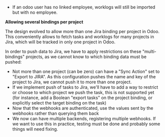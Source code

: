 - If an odoo user has no linked employee, worklogs will still be
  imported but with no employee.

**Allowing several bindings per project**

The design evolved to allow more than one Jira binding per project in
Odoo. This conveniently allows to fetch tasks and worklogs for many
projects in Jira, which will be tracked in only one project in Odoo.

In order to push data to Jira, we have to apply restrictions on these
"multi-bindings" projects, as we cannot know to which binding data must
be pushed:

- Not more than one project (can be zero) can have a "Sync Action" set
  to "Export to JIRA". As this configuration pushes the name and key of
  the project to Jira, we cannot push it to more than one project.
- If we implement push of tasks to Jira, we'll have to add a way to
  restrict or choose to which project we push the task, this is not
  supported yet (for instance, add a Boolean "export tasks" on the
  project binding, or explicitly select the target binding on the task)
- Now that the webhooks are authenticated, use the values sent by the
  webhooks rather than querying them back
- We now can have multiple backends, registering multiple webhooks. If
  we want to use this in practice, testing must be done and probably
  some things will need fixing.
